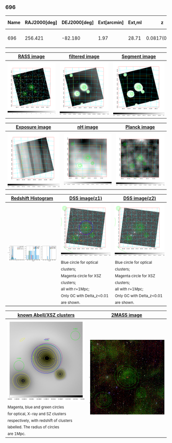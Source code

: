 <div STYLE="page-break-after: always;"></div>

### 696

|Name|RAJ2000[deg]|DEJ2000[deg] |Ext[arcmin]| Ext,ml | z | z_src| C|GC(XSZ,Delta_z<0.01)| GC(OPT,Delta_z<0.01)|GC| R_sig[arcmin] | R500[arcmin] | R500[Mpc]| CRsig[c/s] | CR500[c/s] |L500[1E44 erg/s]|F500[1E-12 erg/s/cm^2]| M500[1E14 Msun]|Tx[keV]|Cnt_sig|Beta|Rc[arcmin]|Comment|Alias|
|---|---|---|---|---|---|------|---|--------|---------|----------|---|---|---|---|---|---|---|---|---|---|---|---|---|---|
|696| 256.421| -82.180| 1.97| 28.71| 0.0817(0.007)| z1, z_xsz| B| MCXC, Tar| A, W| A, MCXC, Tar, W| 7.338| 10.023| 0.926| 0.294(0.061)| 0.313(0.065)| 0.911(0.089)| 5.518(0.539)| 2.44(0.12)| 3.81(0.12)| 48.6| 0.877(-0.126+0.087)| 4.007(-0.777+0.606)| -| k211|

|[RASS image](../image/696/696_img.pdf)|[filtered image](../image/696/696_fil.pdf)|[Segment image](../image/696/696_seg.pdf)|
|-------------------|--------------------|-------------------|
| <img src="../image/696/696_img.png" width="300">  | <img src="../image/696/696_fil.png" width="300">   | <img src="../image/696/696_seg.png" width="300">  |

|[Exposure image](../image/696/696_mex.pdf)| [nH image](../image/696/696_nh.pdf)| [Planck image](../image/696/696_p.pdf)|
|-------------------|--------------------|-------------------|
|<img src="../image/696/696_mex.png" width="300">   | <img src="../image/696/696_nh.png" width="300">    | <img src="../image/696/696_p.png" width="300"> |

|[Redshift Histogram](../image/696/696_zg.pdf) | [DSS image(z1)](../image/696/696_dss_z1.pdf)      |  [DSS image(z2)](../image/696/696_dss_z2.pdf)    |
|-------------------|--------------------|-------------------|
|<img src="../image/696/696_zg.png" width="300"> |<img src="../image/696/696_dss_z1.png" width="300"> <sub><br>Blue circle for optical clusters; <br>Magenta circle for XSZ clusters; <br>all with r=1Mpc; <br>Only GC with Delta_z<0.01 are shown. </sub>| <img src="../image/696/696_dss_z2.png" width="300"><sub><br>Blue circle for optical clusters; <br>Magenta circle for XSZ clusters; <br>all with r=1Mpc; <br>Only GC with Delta_z<0.01 are shown. </sub> |

|[known Abell/XSZ clusters](../image/696/696_gc.pdf) | [2MASS image](../image/696/696_2mass.pdf)      |
|-------------------|-------------------|
|<img src=../image/696/696_gc.png width="300"> <br><sub>Magenta, blue and green circles <br>for optical, X-ray and SZ clusters <br>respectively, with redshift of clusters <br>labelled. The radius of circles <br>are 1Mpc.</sub>|<img src="../image/696/696_2mass.png" width="300">  |




